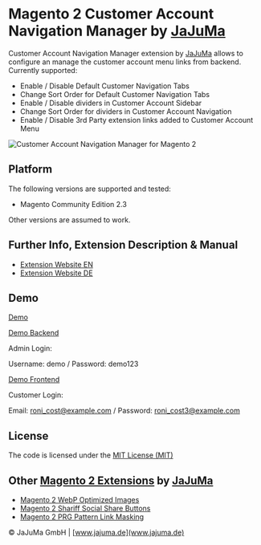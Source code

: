# Magento 2 Customer Account Navigation Manager by [JaJuMa](https://www.jajuma.de/)

Customer Account Navigation Manager extension by [JaJuMa](https://www.jajuma.de/) allows to configure an manage the customer account menu links from backend. 
Currently supported:
* Enable / Disable Default Customer Navigation Tabs
* Change Sort Order for Default Customer Navigation Tabs
* Enable / Disable dividers in Customer Account Sidebar
* Change Sort Order for dividers in Customer Account Navigation
* Enable / Disable 3rd Party extension links added to Customer Account Menu

![Customer Account Navigation Manager for Magento 2](https://www.jajuma.de/sites/default/files/ckfinder/userfiles/images/jajuma-develop/customer-navigation-manager-magento/magento-2-customer-navigation-remove-links-large.gif)

## Platform
The following versions are supported and tested:

* Magento Community Edition 2.3

Other versions are assumed to work.

## Further Info, Extension Description & Manual

* [Extension Website EN](https://www.jajuma.de/en/jajuma-develop/extensions/customer-navigation-manager-extension-for-magento-2)
* [Extension Website DE](https://www.jajuma.de/en/jajuma-develop/extensions/customer-navigation-manager-extension-fuer-magento-2)

## Demo

[Demo](https://demo.extension.jajuma.de/)

[Demo Backend](https://demo.extension.jajuma.de/admin)

Admin Login:

Username: demo / Password: demo123

[Demo Frontend](https://demo.extension.jajuma.de/customer/account/login/)

Customer Login:

Email: roni_cost@example.com / Password: roni_cost3@example.com

## License

The code is licensed under the [MIT License (MIT)](https://github.com/JaJuMa/CustomerNavigation/blob/master/LICENSE)

## Other [Magento 2 Extensions](https://www.jajuma.de/en/jajuma-develop) by [JaJuMa](https://www.jajuma.de/en)

* [Magento 2 WebP Optimized Images](https://www.jajuma.de/en/jajuma-develop/extensions/webp-optimized-images-extension-for-magento-2)
* [Magento 2 Shariff Social Share Buttons](https://www.jajuma.de/en/jajuma-develop/extensions/shariff-social-share-buttons-extension-for-magento-2)
* [Magento 2 PRG Pattern Link Masking](https://www.jajuma.de/en/jajuma-develop/extensions/prg-pattern-link-masking-for-magento-2)

© JaJuMa GmbH | [www.jajuma.de](www.jajuma.de)